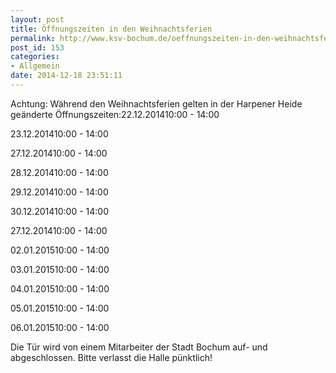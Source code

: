 ```yaml
---
layout: post
title: Öffnungszeiten in den Weihnachtsferien
permalink: http://www.ksv-bochum.de/oeffnungszeiten-in-den-weihnachtsferien
post_id: 153
categories: 
- Allgemein
date: 2014-12-18 23:51:11
---
```


Achtung: Während den Weihnachtsferien gelten in der Harpener Heide geänderte Öffnungszeiten:22.12.201410:00 - 14:00

23.12.201410:00 - 14:00

27.12.201410:00 - 14:00

28.12.201410:00 - 14:00

29.12.201410:00 - 14:00

30.12.201410:00 - 14:00

27.12.201410:00 - 14:00

02.01.201510:00 - 14:00

03.01.201510:00 - 14:00

04.01.201510:00 - 14:00

05.01.201510:00 - 14:00

06.01.201510:00 - 14:00

Die Tür wird von einem Mitarbeiter der Stadt Bochum auf- und abgeschlossen. Bitte verlasst die Halle pünktlich!
